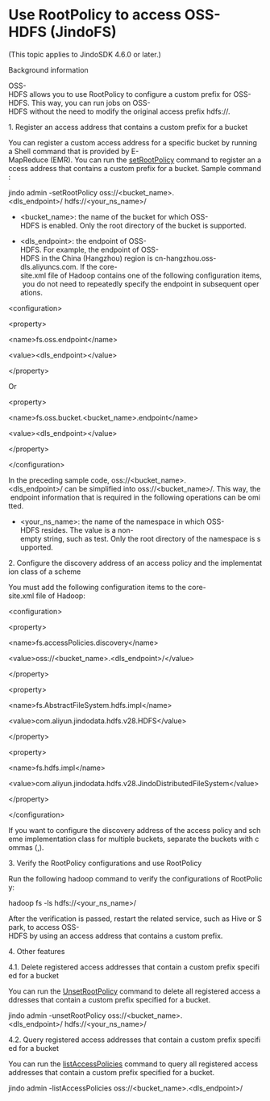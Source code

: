 # Use RootPolicy to access OSS-HDFS (JindoFS)

(This topic applies to JindoSDK 4.6.0 or later.)

Background information

OSS-HDFS allows you to use RootPolicy to configure a custom prefix for OSS-HDFS. This way, you can run jobs on OSS-HDFS without the need to modify the original access prefix hdfs://. 

1. Register an access address that contains a custom prefix for a bucket

You can register a custom access address for a specific bucket by running a Shell command that is provided by E-MapReduce (EMR). You can run the [setRootPolicy](https://github.com/aliyun/alibabacloud-jindodata/blob/master/docs/user/4.x/4.6.x/4.6.12/jindofs/jindofs_dls_shell_howto.md) command to register an access address that contains a custom prefix for a bucket. Sample command:

jindo admin -setRootPolicy oss://<bucket\_name\>.<dls\_endpoint\>/ hdfs://<your\_ns\_name\>/

*   <bucket\_name>: the name of the bucket for which OSS-HDFS is enabled. Only the root directory of the bucket is supported. 
    
*   <dls\_endpoint>: the endpoint of OSS-HDFS. For example, the endpoint of OSS-HDFS in the China (Hangzhou) region is cn-hangzhou.oss-dls.aliyuncs.com. If the core-site.xml file of Hadoop contains one of the following configuration items, you do not need to repeatedly specify the endpoint in subsequent operations.
    

<configuration\>

<property\>

<name\>fs.oss.endpoint</name\>

<value\><dls\_endpoint\></value\>

</property\>

Or

<property\>

<name\>fs.oss.bucket.<bucket\_name\>.endpoint</name\>

<value\><dls\_endpoint\></value\>

</property\>

</configuration\>

In the preceding sample code, oss://<bucket\_name>.<dls\_endpoint>/ can be simplified into oss://<bucket\_name>/. This way, the endpoint information that is required in the following operations can be omitted. 

*   <your\_ns\_name>: the name of the namespace in which OSS-HDFS resides. The value is a non-empty string, such as test. Only the root directory of the namespace is supported. 
    

2. Configure the discovery address of an access policy and the implementation class of a scheme

You must add the following configuration items to the core-site.xml file of Hadoop:

<configuration\>

<property\>

<name\>fs.accessPolicies.discovery</name\>

<value\>oss://<bucket\_name\>.<dls\_endpoint\>/</value\>

</property\>

<property\>

<name\>fs.AbstractFileSystem.hdfs.impl</name\>

<value\>com.aliyun.jindodata.hdfs.v28.HDFS</value\>

</property\>

<property\>

<name\>fs.hdfs.impl</name\>

<value\>com.aliyun.jindodata.hdfs.v28.JindoDistributedFileSystem</value\>

</property\>

</configuration\>

If you want to configure the discovery address of the access policy and scheme implementation class for multiple buckets, separate the buckets with commas (,). 

3. Verify the RootPolicy configurations and use RootPolicy

Run the following hadoop command to verify the configurations of RootPolicy: 

hadoop fs -ls hdfs://<your\_ns\_name\>/

After the verification is passed, restart the related service, such as Hive or Spark, to access OSS-HDFS by using an access address that contains a custom prefix. 

4. Other features

4.1. Delete registered access addresses that contain a custom prefix specified for a bucket

You can run the [UnsetRootPolicy](https://github.com/aliyun/alibabacloud-jindodata/blob/master/docs/user/4.x/4.6.x/4.6.12/jindofs/jindofs_dls_shell_howto.md) command to delete all registered access addresses that contain a custom prefix specified for a bucket. 

jindo admin -unsetRootPolicy oss://<bucket\_name\>.<dls\_endpoint\>/ hdfs://<your\_ns\_name\>/

4.2. Query registered access addresses that contain a custom prefix specified for a bucket

You can run the [listAccessPolicies](https://github.com/aliyun/alibabacloud-jindodata/blob/master/docs/user/4.x/4.6.x/4.6.12/jindofs/jindofs_dls_shell_howto.md) command to query all registered access addresses that contain a custom prefix specified for a bucket. 

jindo admin -listAccessPolicies oss://<bucket\_name\>.<dls\_endpoint\>/